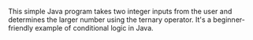 This simple Java program takes two integer inputs from the user and determines the larger number using the ternary operator. It's a beginner-friendly example of conditional logic in Java.

